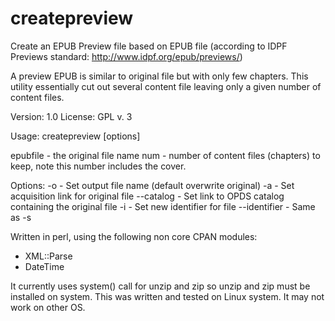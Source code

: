 createpreview
=============

Create an EPUB Preview file based on EPUB file (according to IDPF Previews standard: http://www.idpf.org/epub/previews/)

A preview EPUB is similar to original file but with only few chapters.
This utility essentially cut out several content file leaving only a given number of content files.

Version: 1.0
License: GPL v. 3

Usage: createpreview [options] <ebubfile> <num>

epubfile - the original file name
num - number of content files (chapters) to keep, note this number includes the cover.

Options:
-o <outputfile> - Set output file name (default overwrite original)
-a <acqlink> - Set acquisition link for original file
--catalog <catalog> - Set link to OPDS catalog containing the original file
-i <identifier> - Set new identifier for file
--identifier <identifier> - Same as -s

Written in perl, using the following non core CPAN modules:
* XML::Parse
* DateTime

It currently uses system() call for unzip and zip so unzip and zip must be installed on system.
This was written and tested on Linux system. It may not work on other OS.



